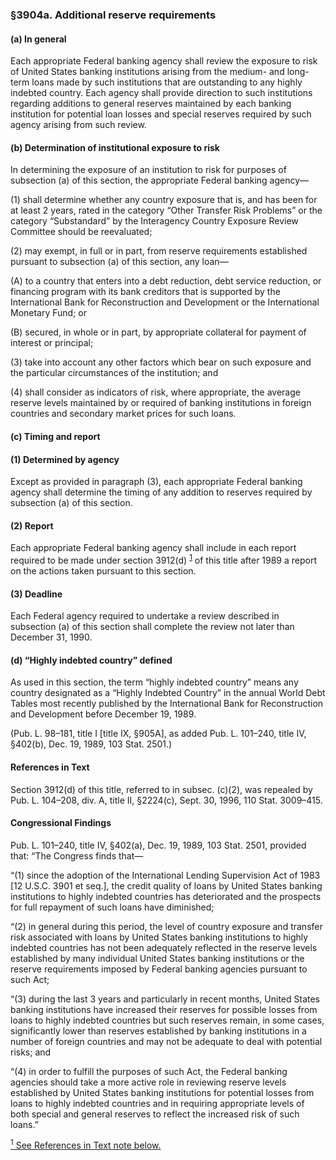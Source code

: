 ### §3904a. Additional reserve requirements ###

#### (a) In general ####

Each appropriate Federal banking agency shall review the exposure to risk of United States banking institutions arising from the medium- and long-term loans made by such institutions that are outstanding to any highly indebted country. Each agency shall provide direction to such institutions regarding additions to general reserves maintained by each banking institution for potential loan losses and special reserves required by such agency arising from such review.

#### (b) Determination of institutional exposure to risk ####

In determining the exposure of an institution to risk for purposes of subsection (a) of this section, the appropriate Federal banking agency—

(1) shall determine whether any country exposure that is, and has been for at least 2 years, rated in the category “Other Transfer Risk Problems” or the category “Substandard” by the Interagency Country Exposure Review Committee should be reevaluated;

(2) may exempt, in full or in part, from reserve requirements established pursuant to subsection (a) of this section, any loan—

(A) to a country that enters into a debt reduction, debt service reduction, or financing program with its bank creditors that is supported by the International Bank for Reconstruction and Development or the International Monetary Fund; or

(B) secured, in whole or in part, by appropriate collateral for payment of interest or principal;

(3) take into account any other factors which bear on such exposure and the particular circumstances of the institution; and

(4) shall consider as indicators of risk, where appropriate, the average reserve levels maintained by or required of banking institutions in foreign countries and secondary market prices for such loans.

#### (c) Timing and report ####

#### (1) Determined by agency ####

Except as provided in paragraph (3), each appropriate Federal banking agency shall determine the timing of any addition to reserves required by subsection (a) of this section.

#### (2) Report ####

Each appropriate Federal banking agency shall include in each report required to be made under section 3912(d) <sup><a href="#3904a_1_target" name="3904a_1">1</a></sup> of this title after 1989 a report on the actions taken pursuant to this section.

#### (3) Deadline ####

Each Federal agency required to undertake a review described in subsection (a) of this section shall complete the review not later than December 31, 1990.

#### (d) “Highly indebted country” defined ####

As used in this section, the term “highly indebted country” means any country designated as a “Highly Indebted Country” in the annual World Debt Tables most recently published by the International Bank for Reconstruction and Development before December 19, 1989.

(Pub. L. 98–181, title I [title IX, §905A], as added Pub. L. 101–240, title IV, §402(b), Dec. 19, 1989, 103 Stat. 2501.)

#### References in Text ####

Section 3912(d) of this title, referred to in subsec. (c)(2), was repealed by Pub. L. 104–208, div. A, title II, §2224(c), Sept. 30, 1996, 110 Stat. 3009–415.

#### Congressional Findings ####

Pub. L. 101–240, title IV, §402(a), Dec. 19, 1989, 103 Stat. 2501, provided that: “The Congress finds that—

“(1) since the adoption of the International Lending Supervision Act of 1983 [12 U.S.C. 3901 et seq.], the credit quality of loans by United States banking institutions to highly indebted countries has deteriorated and the prospects for full repayment of such loans have diminished;

“(2) in general during this period, the level of country exposure and transfer risk associated with loans by United States banking institutions to highly indebted countries has not been adequately reflected in the reserve levels established by many individual United States banking institutions or the reserve requirements imposed by Federal banking agencies pursuant to such Act;

“(3) during the last 3 years and particularly in recent months, United States banking institutions have increased their reserves for possible losses from loans to highly indebted countries but such reserves remain, in some cases, significantly lower than reserves established by banking institutions in a number of foreign countries and may not be adequate to deal with potential risks; and

“(4) in order to fulfill the purposes of such Act, the Federal banking agencies should take a more active role in reviewing reserve levels established by United States banking institutions for potential losses from loans to highly indebted countries and in requiring appropriate levels of both special and general reserves to reflect the increased risk of such loans.”

[<sup>1</sup> See References in Text note below.](#3904a_1)